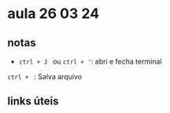 # aula 26 03 24

## notas 

- ```ctrl + J ``` ou `` ctrl + ' ``: abri e fecha terminal 

``ctrl + `` : Salva arquivo 


## links úteis 
